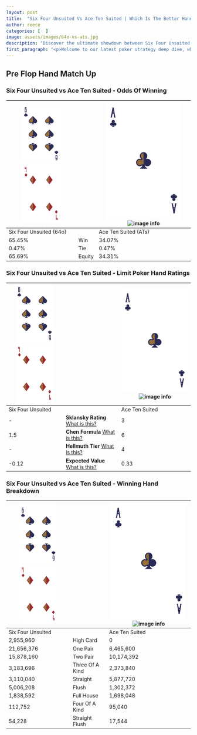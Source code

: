 ```yaml
---
layout: post
title:  "Six Four Unsuited Vs Ace Ten Suited | Which Is The Better Hand In Poker? A Complete Guide"
author: reece
categories: [  ]
image: assets/images/64o-vs-ats.jpg
description: "Discover the ultimate showdown between Six Four Unsuited and Ace Ten Suited in poker! Uncover the odds, strategies, and scenarios where one hand triumphs over the other. Get ready to up your poker game with this thrilling analysis."
first_paragraph: "<p>Welcome to our latest poker strategy deep dive, where we're pitting two distinct hands against each other in a high-stakes showdown: Six Four Unsuited vs Ace Ten Suited.</p><p>In the dynamic world of poker, every decision counts, and knowing which hand holds the upper hand is key to your success at the table.</p><p>In this article, we'll dissect these two hands, explore the scenarios where one dominates the other, and equip you with the knowledge to make strategic choices that can tip the odds in your favor.</p><p>Get ready to unravel the intriguing dynamics of these poker hands and elevate your game to new heights.</p>"
---
```




[comment]: # (sp0)

## Pre Flop Hand Match Up

<div class="table hand-ratings" markdown="1"> 



### Six Four Unsuited vs Ace Ten Suited - Odds Of Winning


    
| ![image info](assets/images/hand1/6.png) ![image info](assets/images/hand1/4o.png) |  | ![image info](assets/images/hand2/A.png) ![image info](assets/images/hand2/Ts.png) |
| -------- | -------- | -------- |
| Six Four Unsuited (64o) |  | Ace Ten Suited (ATs) |
| 65.45% | Win | 34.07% |
| 0.47% | Tie | 0.47% |
| 65.69% | Equity | 34.31% |




[comment]: # (sp1)



### Six Four Unsuited vs Ace Ten Suited - Limit Poker Hand Ratings


    
| ![image info](assets/images/hand1/6.png) ![image info](assets/images/hand1/4o.png) |  | ![image info](assets/images/hand2/A.png) ![image info](assets/images/hand2/Ts.png) |
| -------- | -------- | -------- |
| Six Four Unsuited |  | Ace Ten Suited |
| - | **Sklansky Rating** [What is this?](/sklansky-rating-explained) | 3 |
| 1.5 | **Chen Formula** [What is this?](/chen-formula-explained) | 6 |
| - | **Hellmuth Tier** [What is this?](/Hellmuth-tier-explained) | 4 |
| -0.12 | **Expected Value** [What is this?](/expected-value-explained) | 0.33 |




[comment]: # (sp2)



### Six Four Unsuited vs Ace Ten Suited - Winning Hand Breakdown


    
| ![image info](assets/images/hand1/6.png) ![image info](assets/images/hand1/4o.png) |  | ![image info](assets/images/hand2/A.png) ![image info](assets/images/hand2/Ts.png) |
| -------- | -------- | -------- |
| Six Four Unsuited |  | Ace Ten Suited |
| 2,955,960 | High Card | 0 |
| 21,656,376 | One Pair | 6,465,600 |
| 15,878,160 | Two Pair | 10,174,392 |
| 3,183,696 | Three Of A Kind | 2,373,840 |
| 3,110,040 | Straight | 5,877,720 |
| 5,006,208 | Flush | 1,302,372 |
| 1,838,592 | Full House | 1,698,048 |
| 112,752 | Four Of A Kind | 95,040 |
| 54,228 | Straight Flush | 17,544 |




[comment]: # (sp3)



</div>

[comment]: # (sp4)



[comment]: # (sp5)

